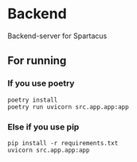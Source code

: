 # Backend
Backend-server for Spartacus

## For running
### If you use poetry
```
poetry install 
poetry run uvicorn src.app.app:app
```
### Else if you use pip
```
pip install -r requirements.txt
uvicorn src.app.app:app
```
